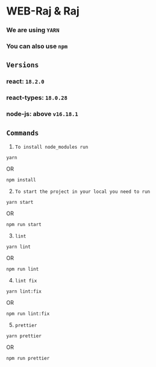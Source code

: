 # WEB-Raj & Raj

### We are using `YARN`

### You can also use `npm`

## `Versions`

### react: `18.2.0`

### react-types: `18.0.28`

### node-js: above `v16.18.1`

## `Commands`

1. `To install node_modules run`
```
yarn
``` 
OR 

```
npm install
```

2. `To start the project in your local you need to run` 
```
yarn start
```

OR 

```
npm run start
```

3. `lint` 
```
yarn lint
``` 

OR 

```
npm run lint
```

4. `lint fix` 

```
yarn lint:fix
``` 
OR 

```
npm run lint:fix
```

5. `prettier` 
```
yarn prettier
``` 
OR 

```
npm run prettier
```

